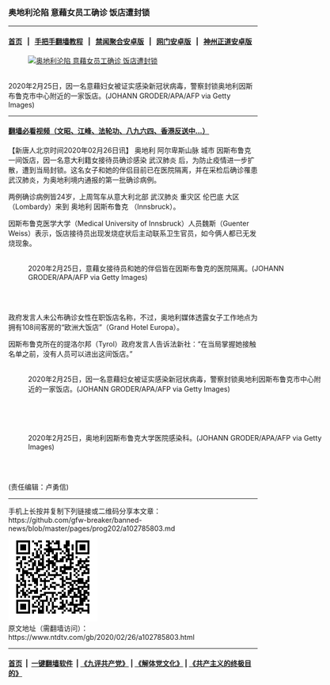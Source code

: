 ### 奥地利沦陷 意藉女员工确诊 饭店遭封锁
------------------------

#### [首页](https://github.com/gfw-breaker/banned-news/blob/master/README.md) &nbsp;&nbsp;|&nbsp;&nbsp; [手把手翻墙教程](https://github.com/gfw-breaker/guides/wiki) &nbsp;&nbsp;|&nbsp;&nbsp; [禁闻聚合安卓版](https://github.com/gfw-breaker/bn-android) &nbsp;&nbsp;|&nbsp;&nbsp; [网门安卓版](https://github.com/oGate2/oGate) &nbsp;&nbsp;|&nbsp;&nbsp; [神州正道安卓版](https://github.com/SzzdOgate/update) 



<div><div class="featured_image">
 <a href="https://i.ntdtv.com/assets/uploads/2020/02/GettyImages-1203197425.jpg" target="_blank">
  <figure>
   <img alt="奥地利沦陷 意藉女员工确诊 饭店遭封锁" src="https://i.ntdtv.com/assets/uploads/2020/02/GettyImages-1203197425-800x450.jpg"/>
  </figure><br/>
 </a>
 <span class="caption">
  2020年2月25日，因一名意藉妇女被证实感染新冠状病毒，警察封锁奥地利因斯布鲁克市中心附近的一家饭店。(JOHANN GRODER/APA/AFP via Getty Images)
 </span>
</div>
</div><hr/>

#### [翻墙必看视频（文昭、江峰、法轮功、八九六四、香港反送中...）](https://github.com/gfw-breaker/banned-news/blob/master/pages/link3.md)

<div><div class="post_content" itemprop="articleBody">
 <p>
  【新唐人北京时间2020年02月26日讯】
  <ok href="https://www.ntdtv.com/gb/奥地利.htm">
   奥地利
  </ok>
  <ok href="https://www.ntdtv.com/gb/阿尔卑斯山脉.htm">
   阿尔卑斯山脉
  </ok>
  城市
  <ok href="https://www.ntdtv.com/gb/因斯布鲁克.htm">
   因斯布鲁克
  </ok>
  一间饭店，因一名意大利籍女接待员确诊感染
  <ok href="https://www.ntdtv.com/gb/武汉肺炎.htm">
   武汉肺炎
  </ok>
  后，为防止疫情进一步扩散，遭到当局封锁。这名女子和她的伴侣目前已在医院隔离，并在采检后确诊罹患武汉肺炎，为奥地利境内通报的第一批确诊病例。
 </p>
 <p>
  两例确诊病例皆24岁，上周驾车从意大利北部
  <ok href="https://www.ntdtv.com/gb/武汉肺炎.htm">
   武汉肺炎
  </ok>
  重灾区
  <ok href="https://www.ntdtv.com/gb/伦巴底.htm">
   伦巴底
  </ok>
  大区（Lombardy）来到
  <ok href="https://www.ntdtv.com/gb/奥地利.htm">
   奥地利
  </ok>
  <ok href="https://www.ntdtv.com/gb/因斯布鲁克.htm">
   因斯布鲁克
  </ok>
  （Innsbruck）。
 </p>
 <p>
  因斯布鲁克医学大学（Medical University of Innsbruck）人员魏斯（Guenter Weiss）表示，饭店接待员出现发烧症状后主动联系卫生官员，如今俩人都已无发烧现象。
 </p>
 <figure class="wp-caption alignnone" id="attachment_102785811" style="width: 600px">
  <img alt="" class="size-medium wp-image-102785811" src="https://i.ntdtv.com/assets/uploads/2020/02/GettyImages-1203101466-600x428.jpg">
   <br/><figcaption class="wp-caption-text">
    2020年2月25日，意藉女接待员和她的伴侣皆在因斯布鲁克的医院隔离。(JOHANN GRODER/APA/AFP via Getty Images)
   </figcaption><br/>
  </img>
 </figure><br/>
 <p>
  政府发言人未公布确诊女性在职饭店名称，不过，奥地利媒体透露女子工作地点为拥有108间客房的“欧洲大饭店”（Grand Hotel Europa）。
 </p>
 <p>
  因斯布鲁克所在的提洛尔邦（Tyrol）政府发言人告诉法新社：“在当局掌握她接触名单之前，没有人员可以进出这间饭店。”
 </p>
 <figure class="wp-caption alignnone" id="attachment_102785813" style="width: 600px">
  <img alt="" class="size-medium wp-image-102785813" src="https://i.ntdtv.com/assets/uploads/2020/02/GettyImages-1203197418-600x425.jpg">
   <br/><figcaption class="wp-caption-text">
    2020年2月25日，因一名意藉妇女被证实感染新冠状病毒，警察封锁奥地利因斯布鲁克市中心附近的一家饭店。(JOHANN GRODER/APA/AFP via Getty Images)
   </figcaption><br/>
  </img>
 </figure><br/>
 <figure class="wp-caption alignnone" id="attachment_102785812" style="width: 600px">
  <img alt="" class="size-medium wp-image-102785812" src="https://i.ntdtv.com/assets/uploads/2020/02/GettyImages-1203148966-600x400.jpg"/>
  <br/><figcaption class="wp-caption-text">
   2020年2月25日，奥地利因斯布鲁克大学医院感染科。(JOHANN GRODER/APA/AFP via Getty Images)
  </figcaption><br/>
 </figure><br/>
 <div class="video_fit_container">
 </div>
 <p>
  (责任编辑：卢勇信)
 </p>
 <div class="single_ad">
 </div>
</div>
</div>
<hr/>
手机上长按并复制下列链接或二维码分享本文章：<br/>
https://github.com/gfw-breaker/banned-news/blob/master/pages/prog202/a102785803.md <br/>
<a href='https://github.com/gfw-breaker/banned-news/blob/master/pages/prog202/a102785803.md'><img src='https://github.com/gfw-breaker/banned-news/blob/master/pages/prog202/a102785803.md.png'/></a> <br/>
原文地址（需翻墙访问）：https://www.ntdtv.com/gb/2020/02/26/a102785803.html


------------------------
#### [首页](https://github.com/gfw-breaker/banned-news/blob/master/README.md) &nbsp;|&nbsp; [一键翻墙软件](https://github.com/gfw-breaker/nogfw/blob/master/README.md) &nbsp;| [《九评共产党》](https://github.com/gfw-breaker/9ping.md/blob/master/README.md#九评之一评共产党是什么) | [《解体党文化》](https://github.com/gfw-breaker/jtdwh.md/blob/master/README.md) | [《共产主义的终极目的》](https://github.com/gfw-breaker/gczydzjmd.md/blob/master/README.md)


<img src='http://gfw-breaker.win/banned-news/pages/prog202/a102785803.md' width='0px' height='0px'/>